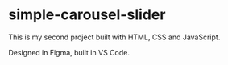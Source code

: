 # simple-carousel-slider

This is my second project built with HTML, CSS and JavaScript.

Designed in Figma, built in VS Code.
